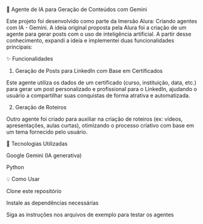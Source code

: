 🤖 Agente de IA para Geração de Conteúdos com Gemini

Este projeto foi desenvolvido como parte da Imersão Alura: Criando agentes com IA - Gemini. A ideia original proposta pela Alura foi a criação de um agente para gerar posts com o uso de inteligência artificial. A partir desse conhecimento, expandi a ideia e implementei duas funcionalidades principais:

✨ Funcionalidades
1. Geração de Posts para LinkedIn com Base em Certificados

Este agente utiliza os dados de um certificado (curso, instituição, data, etc.) para gerar um post personalizado e profissional para o LinkedIn, ajudando o usuário a compartilhar suas conquistas de forma atrativa e automatizada.

2. Geração de Roteiros
   
Outro agente foi criado para auxiliar na criação de roteiros (ex: vídeos, apresentações, aulas curtas), otimizando o processo criativo com base em um tema fornecido pelo usuário.

🚀 Tecnologias Utilizadas

Google Gemini (IA generativa) 

Python 

💡 Como Usar

Clone este repositório

Instale as dependências necessárias

Siga as instruções nos arquivos de exemplo para testar os agentes
